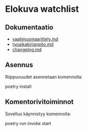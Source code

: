 # Elokuva watchlist

## Dokumentaatio
- [vaatimusmaarittely.md](https://github.com/KalleHahl/ot-harjoitustyo/blob/master/dokumentaatio/vaatimusmaarittely.md)
- [tyoaikakirjanpito.md](https://github.com/KalleHahl/ot-harjoitustyo/blob/master/dokumentaatio/tyoaikakirjanpito.md)
- [changelog.md](https://github.com/KalleHahl/ot-harjoitustyo/blob/master/dokumentaatio/changelog.md)



## Asennus

Riippuvuudet asennetaan komennolla:   

poetry install

## Komentorivitoiminnot

Sovellus käynnistyy komennolla:  

poetry run invoke start
